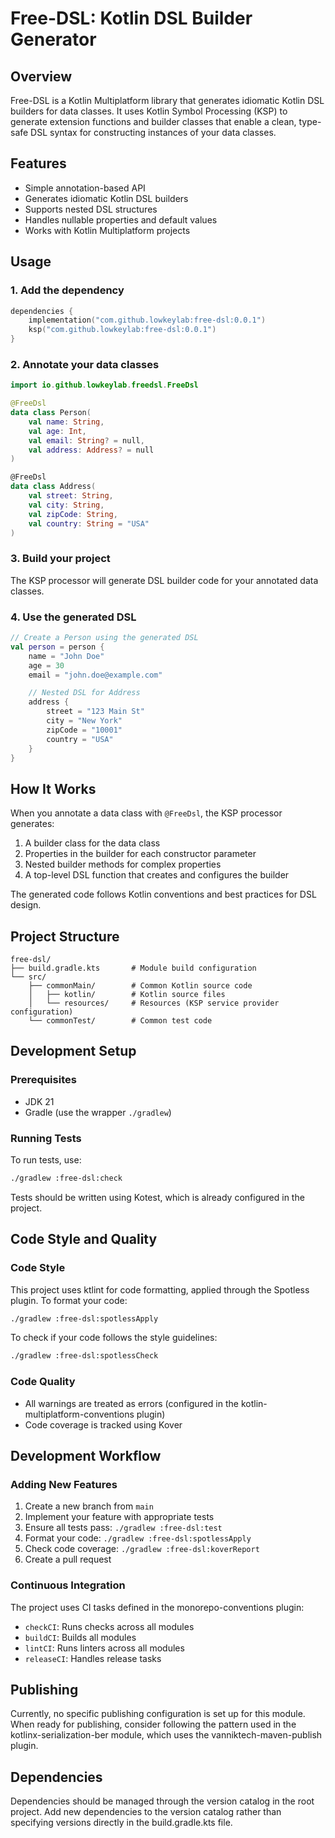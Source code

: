 # Free-DSL: Kotlin DSL Builder Generator

## Overview

Free-DSL is a Kotlin Multiplatform library that generates idiomatic Kotlin DSL
builders for data classes.
It uses Kotlin Symbol Processing (KSP) to generate extension functions and
builder classes that enable
a clean, type-safe DSL syntax for constructing instances of your data classes.

## Features

- Simple annotation-based API
- Generates idiomatic Kotlin DSL builders
- Supports nested DSL structures
- Handles nullable properties and default values
- Works with Kotlin Multiplatform projects

## Usage

### 1. Add the dependency

```kotlin
dependencies {
    implementation("com.github.lowkeylab:free-dsl:0.0.1")
    ksp("com.github.lowkeylab:free-dsl:0.0.1")
}
```

### 2. Annotate your data classes

```kotlin
import io.github.lowkeylab.freedsl.FreeDsl

@FreeDsl
data class Person(
    val name: String,
    val age: Int,
    val email: String? = null,
    val address: Address? = null
)

@FreeDsl
data class Address(
    val street: String,
    val city: String,
    val zipCode: String,
    val country: String = "USA"
)
```

### 3. Build your project

The KSP processor will generate DSL builder code for your annotated data
classes.

### 4. Use the generated DSL

```kotlin
// Create a Person using the generated DSL
val person = person {
    name = "John Doe"
    age = 30
    email = "john.doe@example.com"

    // Nested DSL for Address
    address {
        street = "123 Main St"
        city = "New York"
        zipCode = "10001"
        country = "USA"
    }
}
```

## How It Works

When you annotate a data class with `@FreeDsl`, the KSP processor generates:

1. A builder class for the data class
2. Properties in the builder for each constructor parameter
3. Nested builder methods for complex properties
4. A top-level DSL function that creates and configures the builder

The generated code follows Kotlin conventions and best practices for DSL design.

## Project Structure

```
free-dsl/
├── build.gradle.kts       # Module build configuration
└── src/
    ├── commonMain/        # Common Kotlin source code
    │   ├── kotlin/        # Kotlin source files
    │   └── resources/     # Resources (KSP service provider configuration)
    └── commonTest/        # Common test code
```

## Development Setup

### Prerequisites

- JDK 21
- Gradle (use the wrapper `./gradlew`)

### Running Tests

To run tests, use:

```bash
./gradlew :free-dsl:check
```

Tests should be written using Kotest, which is already configured in the
project.

## Code Style and Quality

### Code Style

This project uses ktlint for code formatting, applied through the Spotless
plugin. To format your code:

```bash
./gradlew :free-dsl:spotlessApply
```

To check if your code follows the style guidelines:

```bash
./gradlew :free-dsl:spotlessCheck
```

### Code Quality

- All warnings are treated as errors (configured in the
  kotlin-multiplatform-conventions plugin)
- Code coverage is tracked using Kover

## Development Workflow

### Adding New Features

1. Create a new branch from `main`
2. Implement your feature with appropriate tests
3. Ensure all tests pass: `./gradlew :free-dsl:test`
4. Format your code: `./gradlew :free-dsl:spotlessApply`
5. Check code coverage: `./gradlew :free-dsl:koverReport`
6. Create a pull request

### Continuous Integration

The project uses CI tasks defined in the monorepo-conventions plugin:

- `checkCI`: Runs checks across all modules
- `buildCI`: Builds all modules
- `lintCI`: Runs linters across all modules
- `releaseCI`: Handles release tasks

## Publishing

Currently, no specific publishing configuration is set up for this module. When
ready for publishing, consider following the pattern used in the
kotlinx-serialization-ber module, which uses the vanniktech-maven-publish
plugin.

## Dependencies

Dependencies should be managed through the version catalog in the root project.
Add new dependencies to the version catalog rather than specifying versions
directly in the build.gradle.kts file.
